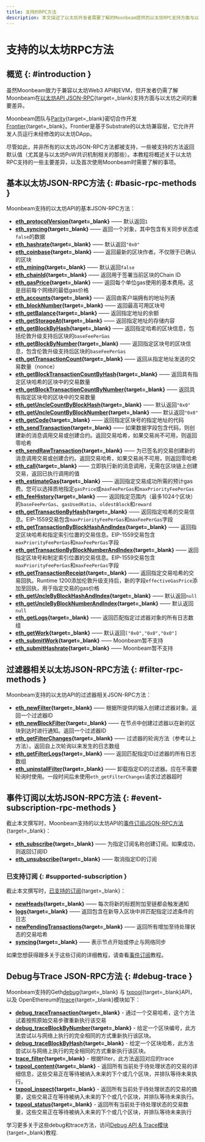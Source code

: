 ```yaml
---
title: 支持的RPC方法
description: 本文描述了以太坊开发者需要了解的Moonbeam提供的以太坊RPC支持方面与以太坊本身可提供支持的主要差异
---
```


# 支持的以太坊RPC方法

## 概览 {: #introduction }

虽然Moonbeam致力于兼容以太坊Web3 API和EVM，但开发者仍需了解Moonbeam在[以太坊API JSON-RPC](https://ethereum.org/zh/developers/docs/apis/json-rpc/#json-rpc-methods){target=_blank}支持方面与以太坊之间的重要差异。

Moonbeam团队与[Parity](https://www.parity.io/){target=_blank}密切合作开发[Frontier](/learn/features/eth-compatibility/#frontier){target=_blank}。Frontier是基于Substrate的以太坊兼容层，它允许开发人员运行未经修改的以太坊DApp。

尽管如此，并非所有的以太坊JSON-RPC方法都被支持，一些被支持的方法返回默认值（尤其是与以太坊PoW共识机制相关的那些）。本教程将概述关于以太坊RPC支持的一些主要差异，以及首次使用Moonbeam时需要了解的事项。

## 基本以太坊JSON-RPC方法 {: #basic-rpc-methods }

Moonbeam支持的以太坊API的基本JSON-RPC方法：

- **[eth_protocolVersion](https://ethereum.org/zh/developers/docs/apis/json-rpc/#eth_protocolversion){target=_blank}** —— 默认返回`1`
- **[eth_syncing](https://ethereum.org/zh/developers/docs/apis/json-rpc/#eth_syncing){target=_blank}** —— 返回一个对象，其中包含有关同步状态或`false`的数据
- **[eth_hashrate](https://ethereum.org/zh/developers/docs/apis/json-rpc/#eth_hashrate){target=_blank}** —— 默认返回`"0x0"` 
- **[eth_coinbase](https://ethereum.org/zh/developers/docs/apis/json-rpc/#eth_coinbase){target=_blank}** —— 返回最新的区块作者。不仅限于已确认的区块
- **[eth_mining](https://ethereum.org/zh/developers/docs/apis/json-rpc/#eth_mining){target=_blank}** —— 默认返回`false`
- **[eth_chainId](https://ethereum.org/zh/developers/docs/apis/json-rpc/#eth_chainId){target=_blank}** —— 返回用于签署当前区块的Chain ID
- **[eth_gasPrice](https://ethereum.org/zh/developers/docs/apis/json-rpc/#eth_gasprice){target=_blank}** —— 返回每个单位gas使用的基本费用。这是目前每个网络的最低gas价格
- **[eth_accounts](https://ethereum.org/zh/developers/docs/apis/json-rpc/#eth_accounts){target=_blank}** —— 返回由客户端拥有的地址列表
- **[eth_blockNumber](https://ethereum.org/zh/developers/docs/apis/json-rpc/#eth_blocknumber){target=_blank}** —— 返回最高可用区块号
- **[eth_getBalance](https://ethereum.org/zh/developers/docs/apis/json-rpc/#eth_getbalance){target=_blank}** —— 返回指定地址的余额
- **[eth_getStorageAt](https://ethereum.org/zh/developers/docs/apis/json-rpc/#eth_getstorageat){target=_blank}** —— 返回指定地址的存储内容
- **[eth_getBlockByHash](https://ethereum.org/zh/developers/docs/apis/json-rpc/#eth_getblockbyhash){target=_blank}** —— 返回指定哈希的区块信息，包括伦敦升级支持后区块的`baseFeePerGas`
- **[eth_getBlockByNumber](https://ethereum.org/zh/developers/docs/apis/json-rpc/#eth_getblockbynumber){target=_blank}** —— 返回指定区块号的区块信息，包含伦敦升级支持后区块的`baseFeePerGas`
- **[eth_getTransactionCount](https://ethereum.org/zh/developers/docs/apis/json-rpc/#eth_gettransactioncount){target=_blank}** —— 返回从指定地址发送的交易数量（nonce）
- **[eth_getBlockTransactionCountByHash](https://ethereum.org/zh/developers/docs/apis/json-rpc/#eth_getblocktransactioncountbyhash){target=_blank}** —— 返回具有指定区块哈希的区块中的交易数量
- **[eth_getBlockTransactionCountByNumber](https://ethereum.org/zh/developers/docs/apis/json-rpc/#eth_getblocktransactioncountbynumber){target=_blank}** —— 返回具有指定区块号的区块中的交易数量
- **[eth_getUncleCountByBlockHash](https://ethereum.org/zh/developers/docs/apis/json-rpc/#eth_getunclecountbyblockhash){target=_blank}** —— 默认返回`"0x0"`
- **[eth_getUncleCountByBlockNumber](https://ethereum.org/zh/developers/docs/apis/json-rpc/#eth_getunclecountbyblocknumber){target=_blank}** —— 默认返回`"0x0"`
- **[eth_getCode](https://ethereum.org/zh/developers/docs/apis/json-rpc/#eth_getcode){target=_blank}** —— 返回指定区块号的指定地址的代码
- **[eth_sendTransaction](https://ethereum.org/zh/developers/docs/apis/json-rpc/#eth_sendtransaction){target=_blank}** —— 如果数据字段包含代码，则创建新的消息调用交易或创建合约。返回交易哈希，如果交易尚不可用，则返回零哈希
- **[eth_sendRawTransaction](https://ethereum.org/zh/developers/docs/apis/json-rpc/#eth_sendrawtransaction){target=_blank}** —— 为已签名的交易创建新的消息调用交易或创建合约。返回交易哈希，如果交易尚不可用，则返回零哈希
- **[eth_call](https://ethereum.org/zh/developers/docs/apis/json-rpc/#eth_call){target=_blank}** —— 立即执行新的消息调用，无需在区块链上创建交易，返回已执行调用的值
- **[eth_estimateGas](https://ethereum.org/zh/developers/docs/apis/json-rpc/#eth_estimategas){target=_blank}** —— 返回指定交易成功所需的预计gas费。您可以选择质地指定`gasPrice`或`maxFeePerGas`和`maxPriorityFeePerGas`
- **[eth_feeHistory](https://docs.alchemy.com/alchemy/apis/ethereum/eth-feehistory){target=_blank}** —— 返回指定范围内（最多1024个区块）的`baseFeePerGas`、`gasUsedRatio`、`oldestBlock`和`reward`
- **[eth_getTransactionByHash](https://ethereum.org/zh/developers/docs/apis/json-rpc/#eth_gettransactionbyhash){target=_blank}** —— 返回指定哈希的交易信息。EIP-1559交易包含`maxPriorityFeePerGas`和`maxFeePerGas`字段
- **[eth_getTransactionByBlockHashAndIndex](https://ethereum.org/zh/developers/docs/apis/json-rpc/#eth_gettransactionbyblockhashandindex){target=_blank}** —— 返回指定区块哈希和指定索引位置的交易信息。EIP-1559交易包含`maxPriorityFeePerGas`和`maxFeePerGas`字段
- **[eth_getTransactionByBlockNumberAndIndex](https://ethereum.org/zh/developers/docs/apis/json-rpc/#eth_gettransactionbyblocknumberandindex){target=_blank}** —— 返回指定区块号和制定索引位置的交易信息。EIP-1559交易包含`maxPriorityFeePerGas`和`maxFeePerGas`字段
- **[eth_getTransactionReceipt](https://ethereum.org/zh/developers/docs/apis/json-rpc/#eth_gettransactionreceipt){target=_blank}** —— 返回指定交易哈希的交易回执。Runtime 1200添加伦敦升级支持后，新的字段`effectiveGasPrice`添加至回执，用于指定交易的gas价格
- **[eth_getUncleByBlockHashAndIndex](https://ethereum.org/zh/developers/docs/apis/json-rpc/#eth_getunclebyblockhashandindex){target=_blank}** —— 默认返回`null`
- **[eth_getUncleByBlockNumberAndIndex](https://ethereum.org/zh/developers/docs/apis/json-rpc/#eth_getunclebyblocknumberandindex){target=_blank}** —— 默认返回`null`
- **[eth_getLogs](https://ethereum.org/zh/developers/docs/apis/json-rpc/#eth_getlogs){target=_blank}** —— 返回匹配指定过滤器对象的所有日志数组
- **[eth_getWork](https://ethereum.org/zh/developers/docs/apis/json-rpc/#eth_getwork){target=_blank}** —— 默认返回`["0x0","0x0","0x0"]`
- **[eth_submitWork](https://ethereum.org/zh/developers/docs/apis/json-rpc/#eth_submitwork){target=_blank}** —— Moonbeam暂不支持
- **[eth_submitHashrate](https://ethereum.org/zh/developers/docs/apis/json-rpc/#eth_submithashrate){target=_blank}** —— Moonbeam暂不支持

## 过滤器相关以太坊JSON-RPC方法 {: #filter-rpc-methods }

Moonbeam支持的以太坊API的过滤器相关JSON-RPC方法：

- **[eth_newFilter](https://ethereum.org/zh/developers/docs/apis/json-rpc/#eth_newfilter){target=_blank}** —— 根据所提供的输入创建过滤器对象。返回一个过滤器ID
- **[eth_newBlockFilter](https://ethereum.org/zh/developers/docs/apis/json-rpc/#eth_newblockfilter){target=_blank}** —— 在节点中创建过滤器以在新的区块到达时进行通知。返回一个过滤器ID
- **[eth_getFilterChanges](https://ethereum.org/zh/developers/docs/apis/json-rpc/#eth_getfilterchanges){target=_blank}** —— 过滤器的轮询方法（参考以上方法）。返回自上次轮询以来发生的日志数组
- **[eth_getFilterLogs](https://ethereum.org/zh/developers/docs/apis/json-rpc/#eth_getfilterlogs){target=_blank}** —— 返回匹配指定ID过滤器的所有日志数组
- **[eth_uninstallFilter](https://ethereum.org/zh/developers/docs/apis/json-rpc/#eth_uninstallfilter){target=_blank}** —— 卸载指定ID的过滤器。应在不需要轮询时使用。一段时间后未使用`eth_getFilterChanges`请求过滤器超时

## 事件订阅以太坊JSON-RPC方法 {: #event-subscription-rpc-methods }

截止本文撰写时，Moonbeam支持的以太坊API的[事件订阅JSON-RPC方法](https://geth.ethereum.org/docs/interacting-with-geth/rpc/pubsub){target=_blank}：

- **[eth_subscribe](https://geth.ethereum.org/docs/interacting-with-geth/rpc/pubsub#create-subscription){target=_blank}** —— 为指定订阅名称创建订阅。如果成功，则返回订阅ID
- **[eth_unsubscribe](https://geth.ethereum.org/docs/interacting-with-geth/rpc/pubsub#cancel-subscriptions){target=_blank}** —— 取消指定ID的订阅

### 已支持订阅 {: #supported-subscription }

截止本文撰写时，[已支持的订阅](https://geth.ethereum.org/docs/interacting-with-geth/rpc/pubsub#supported-subscriptions){target=_blank}：

- **[newHeads](https://geth.ethereum.org/docs/interacting-with-geth/rpc/pubsub#newheads){target=_blank}** —— 每次将新的标题附加至链都会触发通知
- **[logs](https://geth.ethereum.org/docs/interacting-with-geth/rpc/pubsub#logs){target=_blank}** —— 返回包含在新导入区块中并匹配指定过滤条件的日志
- **[newPendingTransactions](https://geth.ethereum.org/docs/interacting-with-geth/rpc/pubsub#newpendingtransactions){target=_blank}** —— 返回所有增加至待处理状态的交易哈希
- **[syncing](https://geth.ethereum.org/docs/interacting-with-geth/rpc/pubsub#syncing){target=_blank}** —— 表示节点开始或停止与网络同步

如果您想获得跟多关于这些订阅的详细教程，请查看[事件订阅](/builders/build/eth-api/pubsub/)教程。


## Debug与Trace JSON-RPC方法 {: #debug-trace }

Moonbeam支持的Geth[debug](https://geth.ethereum.org/docs/interacting-with-geth/rpc/ns-debug){target=_blank} 与 [txpool](https://geth.ethereum.org/docs/interacting-with-geth/rpc/ns-txpool){target=_blank}API，以及 OpenEthereum的[trace](https://openethereum.github.io/JSONRPC-trace-module){target=_blank}模块如下：

- **[debug_traceTransaction](https://geth.ethereum.org/docs/interacting-with-geth/rpc/ns-debug#debugtracetransaction){target=_blank}** - 通过一个交易哈希，这个方法试着按照原始交易步骤重新执行该交易
- **[debug_traceBlockByNumber](https://geth.ethereum.org/docs/interacting-with-geth/rpc/ns-debug#debug_traceblockbynumber){target=_blank}** - 给定一个区块编号，此方法尝试以与网络上执行的完全相同的方式重新执行该区块。
- **[debug_traceBlockByHash](https://geth.ethereum.org/docs/interacting-with-geth/rpc/ns-debug#debug_traceblockbyhash){target=_blank}** - 给定一个区块哈希，此方法尝试以与网络上执行的完全相同的方式重新执行该区块。
- **[trace_filter](https://openethereum.github.io/JSONRPC-trace-module#trace_filter){target=_blank}** - 根据filter，此方法返回对应的trace
- **[txpool_content](https://geth.ethereum.org/docs/interacting-with-geth/rpc/ns-txpool#txpool-content){target=_blank}** - 返回所有当前处于待处理状态的交易的详细信息，这些交易正在等待被纳入未来的下个或几个区块，并排队等待未来执行。
- **[txpool_inspect](https://geth.ethereum.org/docs/interacting-with-geth/rpc/ns-txpool#txpool-inspect){target=_blank}** - 返回所有当前处于待处理状态的交易的摘要，这些交易正在等待被纳入未来的下个或几个区块，并排队等待未来执行。
- **[txpool_status](https://geth.ethereum.org/docs/interacting-with-geth/rpc/ns-txpool#txpool-status){target=_blank}** - 返回所有当前处于待处理状态的交易数量，这些交易正在等待被纳入未来的下个或几个区块，并排队等待未来执行

学习更多关于这些debug和trace方法，访问[Debug API & Trace模块](/builders/build/eth-api/debug-trace/){target=_blank}教程.